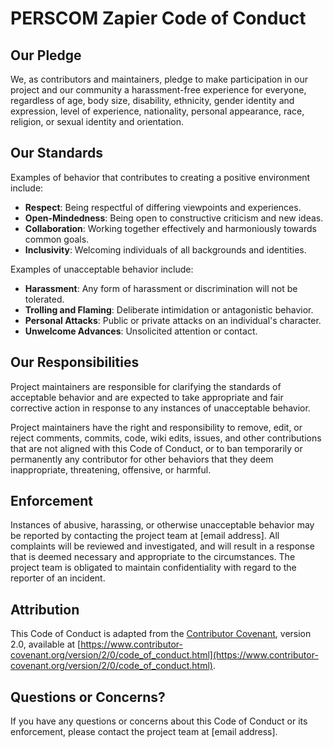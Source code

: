 # PERSCOM Zapier Code of Conduct

## Our Pledge

We, as contributors and maintainers, pledge to make participation in our project and our community a harassment-free experience for everyone, regardless of age, body size, disability, ethnicity, gender identity and expression, level of experience, nationality, personal appearance, race, religion, or sexual identity and orientation.

## Our Standards

Examples of behavior that contributes to creating a positive environment include:

- **Respect**: Being respectful of differing viewpoints and experiences.
- **Open-Mindedness**: Being open to constructive criticism and new ideas.
- **Collaboration**: Working together effectively and harmoniously towards common goals.
- **Inclusivity**: Welcoming individuals of all backgrounds and identities.

Examples of unacceptable behavior include:

- **Harassment**: Any form of harassment or discrimination will not be tolerated.
- **Trolling and Flaming**: Deliberate intimidation or antagonistic behavior.
- **Personal Attacks**: Public or private attacks on an individual's character.
- **Unwelcome Advances**: Unsolicited attention or contact.

## Our Responsibilities

Project maintainers are responsible for clarifying the standards of acceptable behavior and are expected to take appropriate and fair corrective action in response to any instances of unacceptable behavior.

Project maintainers have the right and responsibility to remove, edit, or reject comments, commits, code, wiki edits, issues, and other contributions that are not aligned with this Code of Conduct, or to ban temporarily or permanently any contributor for other behaviors that they deem inappropriate, threatening, offensive, or harmful.

## Enforcement

Instances of abusive, harassing, or otherwise unacceptable behavior may be reported by contacting the project team at [email address]. All complaints will be reviewed and investigated, and will result in a response that is deemed necessary and appropriate to the circumstances. The project team is obligated to maintain confidentiality with regard to the reporter of an incident.

## Attribution

This Code of Conduct is adapted from the [Contributor Covenant](https://www.contributor-covenant.org/version/2/0/code_of_conduct.html), version 2.0, available at [https://www.contributor-covenant.org/version/2/0/code_of_conduct.html](https://www.contributor-covenant.org/version/2/0/code_of_conduct.html).

## Questions or Concerns?

If you have any questions or concerns about this Code of Conduct or its enforcement, please contact the project team at [email address].
